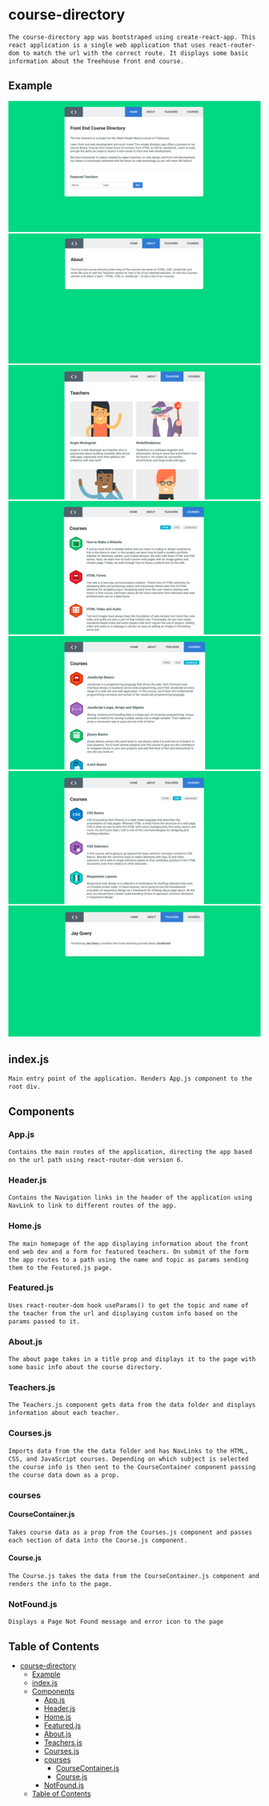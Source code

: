 # course-directory

    The course-directory app was bootstraped using create-react-app. This react application is a single web application that uses react-router-dom to match the url with the correct route. It displays some basic information about the Treehouse front end course.

## Example

![Example](src/img/ss1.png)
![Example](src/img/ss2.png)
![Example](src/img/ss3.png)
![Example](src/img/ss4.png)
![Example](src/img/ss5.png)
![Example](src/img/ss6.png)
![Example](src/img/ss7.png)

## index.js

    Main entry point of the application. Renders App.js component to the root div.

## Components

### App.js

    Contains the main routes of the application, directing the app based on the url path using react-router-dom version 6.

### Header.js

    Contains the Navigation links in the header of the application using NavLink to link to different routes of the app.

### Home.js

    The main homepage of the app displaying information about the front end web dev and a form for featured teachers. On submit of the form the app routes to a path using the name and topic as params sending them to the Featured.js page.

### Featured.js

    Uses react-router-dom hook useParams() to get the topic and name of the teacher from the url and displaying custom info based on the params passed to it.

### About.js

    The about page takes in a title prop and displays it to the page with some basic info about the course directory.

### Teachers.js

    The Teachers.js component gets data from the data folder and displays information about each teacher.

### Courses.js

    Imports data from the the data folder and has NavLinks to the HTML, CSS, and JavaScript courses. Depending on which subject is selected the course info is then sent to the CourseContainer component passing the course data down as a prop.

### courses

#### CourseContainer.js

    Takes course data as a prop from the Courses.js component and passes each section of data into the Course.js component.

#### Course.js

    The Course.js takes the data from the CourseContainer.js component and renders the info to the page.

### NotFound.js

    Displays a Page Not Found message and error icon to the page

## Table of Contents

- [course-directory](#course-directory)
  - [Example](#example)
  - [index.js](#indexjs)
  - [Components](#components)
    - [App.js](#appjs)
    - [Header.js](#headerjs)
    - [Home.js](#homejs)
    - [Featured.js](#featuredjs)
    - [About.js](#aboutjs)
    - [Teachers.js](#teachersjs)
    - [Courses.js](#coursesjs)
    - [courses](#courses)
      - [CourseContainer.js](#coursecontainerjs)
      - [Course.js](#coursejs)
    - [NotFound.js](#notfoundjs)
  - [Table of Contents](#table-of-contents)
